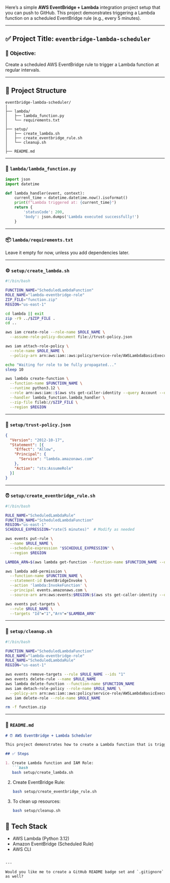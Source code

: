 Here’s a simple **AWS EventBridge + Lambda** integration project setup that you can push to GitHub. This project demonstrates triggering a Lambda function on a scheduled EventBridge rule (e.g., every 5 minutes).

---

## ✅ **Project Title:** `eventbridge-lambda-scheduler`

### 🎯 **Objective:**

Create a scheduled AWS EventBridge rule to trigger a Lambda function at regular intervals.

---

## 📁 **Project Structure**

```
eventbridge-lambda-scheduler/
│
├── lambda/
│   ├── lambda_function.py
│   └── requirements.txt
│
├── setup/
│   ├── create_lambda.sh
│   ├── create_eventbridge_rule.sh
│   └── cleanup.sh
│
├── README.md
```

---

### 🐍 `lambda/lambda_function.py`

```python
import json
import datetime

def lambda_handler(event, context):
    current_time = datetime.datetime.now().isoformat()
    print(f"Lambda triggered at: {current_time}")
    return {
        'statusCode': 200,
        'body': json.dumps('Lambda executed successfully!')
    }
```

---

### 📦 `lambda/requirements.txt`

Leave it empty for now, unless you add dependencies later.

---

### ⚙️ `setup/create_lambda.sh`

```bash
#!/bin/bash

FUNCTION_NAME="ScheduledLambdaFunction"
ROLE_NAME="lambda-eventbridge-role"
ZIP_FILE="function.zip"
REGION="us-east-1"

cd lambda || exit
zip -r9 ../$ZIP_FILE .
cd ..

aws iam create-role --role-name $ROLE_NAME \
  --assume-role-policy-document file://trust-policy.json

aws iam attach-role-policy \
  --role-name $ROLE_NAME \
  --policy-arn arn:aws:iam::aws:policy/service-role/AWSLambdaBasicExecutionRole

echo "Waiting for role to be fully propagated..."
sleep 10

aws lambda create-function \
  --function-name $FUNCTION_NAME \
  --runtime python3.12 \
  --role arn:aws:iam::$(aws sts get-caller-identity --query Account --output text):role/$ROLE_NAME \
  --handler lambda_function.lambda_handler \
  --zip-file fileb://$ZIP_FILE \
  --region $REGION
```

---

### 📜 `setup/trust-policy.json`

```json
{
  "Version": "2012-10-17",
  "Statement": [{
    "Effect": "Allow",
    "Principal": {
      "Service": "lambda.amazonaws.com"
    },
    "Action": "sts:AssumeRole"
  }]
}
```

---

### ⏰ `setup/create_eventbridge_rule.sh`

```bash
#!/bin/bash

RULE_NAME="ScheduledLambdaRule"
FUNCTION_NAME="ScheduledLambdaFunction"
REGION="us-east-1"
SCHEDULE_EXPRESSION="rate(5 minutes)"  # Modify as needed

aws events put-rule \
  --name $RULE_NAME \
  --schedule-expression "$SCHEDULE_EXPRESSION" \
  --region $REGION

LAMBDA_ARN=$(aws lambda get-function --function-name $FUNCTION_NAME --query 'Configuration.FunctionArn' --output text)

aws lambda add-permission \
  --function-name $FUNCTION_NAME \
  --statement-id EventBridgeInvoke \
  --action 'lambda:InvokeFunction' \
  --principal events.amazonaws.com \
  --source-arn arn:aws:events:$REGION:$(aws sts get-caller-identity --query Account --output text):rule/$RULE_NAME

aws events put-targets \
  --rule $RULE_NAME \
  --targets "Id"="1","Arn"="$LAMBDA_ARN"
```

---

### 🧹 `setup/cleanup.sh`

```bash
#!/bin/bash

FUNCTION_NAME="ScheduledLambdaFunction"
ROLE_NAME="lambda-eventbridge-role"
RULE_NAME="ScheduledLambdaRule"
REGION="us-east-1"

aws events remove-targets --rule $RULE_NAME --ids "1"
aws events delete-rule --name $RULE_NAME
aws lambda delete-function --function-name $FUNCTION_NAME
aws iam detach-role-policy --role-name $ROLE_NAME \
  --policy-arn arn:aws:iam::aws:policy/service-role/AWSLambdaBasicExecutionRole
aws iam delete-role --role-name $ROLE_NAME

rm -f function.zip
```

---

### 📝 `README.md`

````markdown
# ⏰ AWS EventBridge + Lambda Scheduler

This project demonstrates how to create a Lambda function that is triggered on a schedule using Amazon EventBridge.

## ✅ Steps

1. Create Lambda function and IAM Role:
   ```bash
   bash setup/create_lambda.sh
````

2. Create EventBridge Rule:

   ```bash
   bash setup/create_eventbridge_rule.sh
   ```

3. To clean up resources:

   ```bash
   bash setup/cleanup.sh
   ```

## 🧰 Tech Stack

* AWS Lambda (Python 3.12)
* Amazon EventBridge (Scheduled Rule)
* AWS CLI

```

---

Would you like me to create a GitHub README badge set and `.gitignore` as well?
```

